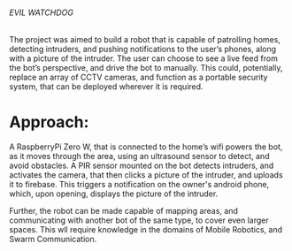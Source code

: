 ###### EVIL WATCHDOG
The project was aimed to build a robot that is capable of patrolling homes, detecting intruders, and pushing notifications to the user’s phones, along with a picture of the intruder. The user can choose to see a live feed from the bot’s perspective, and drive the bot to manually. This could, potentially, replace an array of CCTV cameras, and function as a portable security system, that can be deployed wherever it is required.

# Approach:
A RaspberryPi Zero W, that is connected to the home’s wifi powers the bot, as it moves through the area, using an ultrasound sensor to detect, and avoid obstacles. A PIR sensor mounted on the bot detects intruders, and activates the camera, that then clicks a picture of the intruder, and uploads it to firebase. This triggers a notification on the owner's android phone, which, upon opening, displays the picture of the intruder.

Further, the robot can be made capable of mapping areas, and communicating with another bot of the same type, to cover even larger spaces. This wll require knowledge in the domains of Mobile Robotics, and Swarm Communication.

